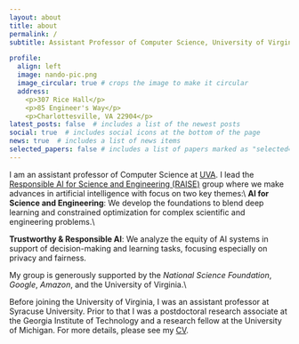 ```yaml
---
layout: about
title: about
permalink: /
subtitle: Assistant Professor of Computer Science, University of Virginia

profile:
  align: left
  image: nando-pic.png
  image_circular: true # crops the image to make it circular
  address:
    <p>307 Rice Hall</p>
    <p>85 Engineer's Way</p>
    <p>Charlottesville, VA 22904</p>
latest_posts: false  # includes a list of the newest posts
social: true  # includes social icons at the bottom of the page
news: true  # includes a list of news items
selected_papers: false # includes a list of papers marked as "selected={true}"
---
```


I am an assistant professor of Computer Science at [UVA](https://engineering.virginia.edu/departments/computer-science). I lead the 
[Responsible AI for Science and Engineering (RAISE)](/group/) group where we make advances in artificial intelligence with focus on two key themes:\\
  **AI for Science and Engineering**: We develop the foundations to blend deep learning and constrained optimization for complex scientific and engineering problems.\\
  <!-- and  create ways to integrate knowledge, constraints, and physical principles into learning models. -->
  **Trustworthy & Responsible AI**: We analyze the equity of AI systems in support of decision-making and learning tasks, focusing especially on privacy and fairness.

<!-- I approach these directions by applying the tools and perspectives of
_optimization theory_, _differential privacy_, and _statistics_ to problems in
decision-making and machine learning. For more details, please see my [publications](_pages/about.md). -->

My group is generously supported by the _National Science Foundation_, _Google_, _Amazon_,
and the University of Virginia.\\
<!-- I am a recipient of the _2022 AWS Amazon Research Award_, the _2022 NSF CAREER award_,
the 2022 _Google Research Scholar Award_, the _2022 Caspar Bowden PET award_, the
_2021 ISSNAF Mario Gerla Young Investigator Award_, the _2021 ACP Early Career Researcher Award_,
the _2018 AI*AI Best AI dissertation award_, and _several best paper awards_. -->
Before joining the University of Virginia, I was an assistant professor at
Syracuse University. Prior to that I was a postdoctoral research associate at the
Georgia Institute of Technology and a research fellow at the University of Michigan.
For more details, please see my [CV](assets/cv/cvFioretto.pdf). 


<!-- Write your biography here. Tell the world about yourself. Link to your favorite [subreddit](http://reddit.com). You can put a picture in, too. The code is already in, just name your picture `prof_pic.jpg` and put it in the `img/` folder.

Put your address / P.O. box / other info right below your picture. You can also disable any of these elements by editing `profile` property of the YAML header of your `_pages/about.md`. Edit `_bibliography/papers.bib` and Jekyll will render your [publications page](/al-folio/publications/) automatically.

Link to your social media connections, too. This theme is set up to use [Font Awesome icons](http://fortawesome.github.io/Font-Awesome/) and [Academicons](https://jpswalsh.github.io/academicons/), like the ones below. Add your Facebook, Twitter, LinkedIn, Google Scholar, or just disable all of them. -->
